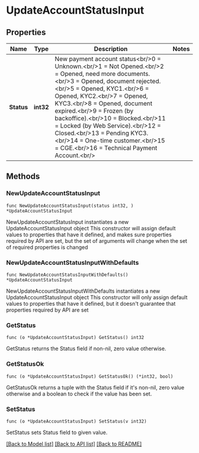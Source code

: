 # UpdateAccountStatusInput

## Properties

Name | Type | Description | Notes
------------ | ------------- | ------------- | -------------
**Status** | **int32** | New payment account status&lt;br/&gt;0 &#x3D; Unknown.&lt;br/&gt;1 &#x3D; Not Opened.&lt;br/&gt;2 &#x3D; Opened, need more documents.&lt;br/&gt;3 &#x3D; Opened, document rejected.&lt;br/&gt;5 &#x3D; Opened, KYC1.&lt;br/&gt;6 &#x3D; Opened, KYC2.&lt;br/&gt;7 &#x3D; Opened, KYC3.&lt;br/&gt;8 &#x3D; Opened, document expired.&lt;br/&gt;9 &#x3D; Frozen (by backoffice).&lt;br/&gt;10 &#x3D; Blocked.&lt;br/&gt;11 &#x3D; Locked (by Web Service).&lt;br/&gt;12 &#x3D; Closed.&lt;br/&gt;13 &#x3D; Pending KYC3.&lt;br/&gt;14 &#x3D; One-time customer.&lt;br/&gt;15 &#x3D; CGE.&lt;br/&gt;16 &#x3D; Technical Payment Account.&lt;br/&gt; | 

## Methods

### NewUpdateAccountStatusInput

`func NewUpdateAccountStatusInput(status int32, ) *UpdateAccountStatusInput`

NewUpdateAccountStatusInput instantiates a new UpdateAccountStatusInput object
This constructor will assign default values to properties that have it defined,
and makes sure properties required by API are set, but the set of arguments
will change when the set of required properties is changed

### NewUpdateAccountStatusInputWithDefaults

`func NewUpdateAccountStatusInputWithDefaults() *UpdateAccountStatusInput`

NewUpdateAccountStatusInputWithDefaults instantiates a new UpdateAccountStatusInput object
This constructor will only assign default values to properties that have it defined,
but it doesn't guarantee that properties required by API are set

### GetStatus

`func (o *UpdateAccountStatusInput) GetStatus() int32`

GetStatus returns the Status field if non-nil, zero value otherwise.

### GetStatusOk

`func (o *UpdateAccountStatusInput) GetStatusOk() (*int32, bool)`

GetStatusOk returns a tuple with the Status field if it's non-nil, zero value otherwise
and a boolean to check if the value has been set.

### SetStatus

`func (o *UpdateAccountStatusInput) SetStatus(v int32)`

SetStatus sets Status field to given value.



[[Back to Model list]](../README.md#documentation-for-models) [[Back to API list]](../README.md#documentation-for-api-endpoints) [[Back to README]](../README.md)


